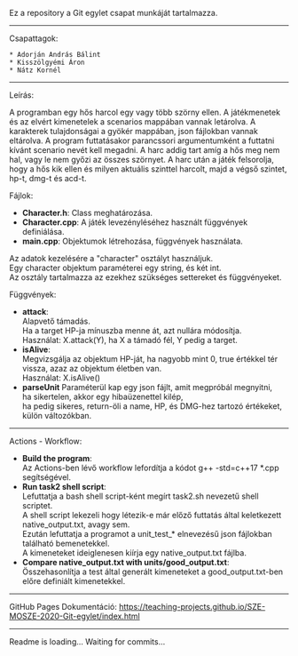 Ez a repository a Git egylet csapat munkáját tartalmazza.  

---

Csapattagok:  

	* Adorján András Bálint  
	* Kisszölgyémi Áron  
	* Nátz Kornél  

---

Leírás:  
  
A programban egy hős harcol egy vagy több szörny ellen. A játékmenetek és az elvért kimenetelek a scenarios mappában vannak letárolva. A karakterek tulajdonságai a gyökér mappában, json fájlokban vannak eltárolva. A program futtatásakor parancssori argumentumként a futtatni kívánt scenario nevét kell megadni. A harc addig tart amíg a hős meg nem hal, vagy le nem győzi az összes szörnyet. A harc után a játék felsorolja, hogy a hős kik ellen és milyen aktuális szinttel harcolt, majd a végső szintet, hp-t, dmg-t és acd-t.  
  
Fájlok:  
*	**Character.h**: Class meghatározása.  
*	**Character.cpp**: A játék levezényléséhez használt függvények definiálása.  
*	**main.cpp**: Objektumok létrehozása, függvények használata.  
  
Az adatok kezelésére a "character" osztályt használjuk.  
Egy character objektum paraméterei egy string, és két int.  
Az osztály tartalmazza az ezekhez szükséges settereket és függvényeket.  
  
Függvények:  
*	**attack**:  
		Alapvető támadás.  
		Ha a target HP-ja mínuszba menne át, azt nullára módosítja.  
		Használat: X.attack(Y), ha X a támadó fél, Y pedig a target.  
*	**isAlive**:  
		Megvizsgálja az objektum HP-ját, ha nagyobb mint 0, true értékkel tér vissza, azaz az objektum életben van.  
		Használat: X.isAlive()  
*	**parseUnit**
		Paraméterül kap egy json fájlt, amit megpróbál megnyitni,  
			ha sikertelen, akkor egy hibaüzenettel kilép,  
			ha pedig sikeres, return-öli a name, HP, és DMG-hez tartozó értékeket, külön változókban.  

---

Actions - Workflow:  
*	**Build the program**:  
		Az Actions-ben lévő workflow lefordítja a kódot g++ -std=c++17 *.cpp segítségével.  
*	**Run task2 shell script**:  
		Lefuttatja a bash shell script-ként megírt task2.sh nevezetű shell scriptet.  
		A shell script lekezeli hogy létezik-e már előző futtatás által keletkezett native_output.txt, avagy sem.  
		Ezután lefuttatja a programot a unit_test_* elnevezésű json fájlokban található bemenetekkel.  
		A kimeneteket ideiglenesen kiírja egy native_output.txt fájlba.  
*	**Compare native_output.txt with units/good_output.txt**:  
		Összehasonlítja a test által generált kimeneteket a good_output.txt-ben előre definiált kimenetekkel.  

---

GitHub Pages Dokumentáció: https://teaching-projects.github.io/SZE-MOSZE-2020-Git-egylet/index.html  

---

Readme is loading... Waiting for commits...   
